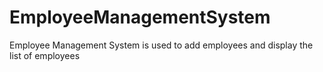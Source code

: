# EmployeeManagementSystem
Employee Management System is used to add employees and display the list of employees
